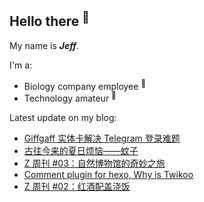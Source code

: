 ## Hello there <sup>👋</sup>  

My name is **_Jeff_**.  

I'm a:  

- Biology company employee <sup>🧬</sup>   
- Technology amateur <sup>📱</sup>    

Latest update on my blog:
  
- [Giffgaff 实体卡解决 Telegram 登录难题](https://blog.zzbd.org/giffgaff/) 
- [古往今来的夏日烦恼——蚊子](https://blog.zzbd.org/wenzi/) 
- [Z 周刊 #03：自然博物馆的奇妙之旅](https://blog.zzbd.org/weekly-dairy3/) 
- [Comment plugin for hexo, Why is Twikoo](https://blog.zzbd.org/cf-twikoo/) 
- [Z 周刊 #02：红酒配盖浇饭](https://blog.zzbd.org/weekly-dairy2/) 
